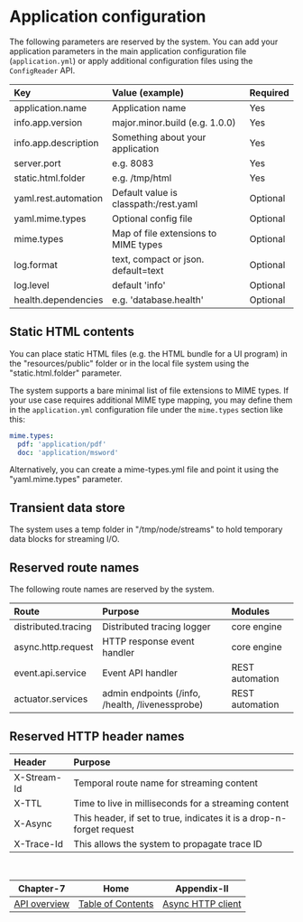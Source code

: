 # Application configuration

The following parameters are reserved by the system. You can add your application parameters
in the main application configuration file (`application.yml`) or apply additional configuration
files using the `ConfigReader` API.

| Key                  | Value (example)                       | Required |
|:---------------------|:--------------------------------------|:---------|
| application.name     | Application name                      | Yes      |
| info.app.version     | major.minor.build (e.g. 1.0.0)        | Yes      |
| info.app.description | Something about your application      | Yes      |
| server.port          | e.g. 8083                             | Yes      |
| static.html.folder   | e.g. /tmp/html                        | Yes      |
| yaml.rest.automation | Default value is classpath:/rest.yaml | Optional |
| yaml.mime.types      | Optional config file                  | Optional |
| mime.types           | Map of file extensions to MIME types  | Optional |
| log.format           | text, compact or json. default=text   | Optional |
| log.level            | default 'info'                        | Optional |
| health.dependencies  | e.g. 'database.health'                | Optional |

## Static HTML contents

You can place static HTML files (e.g. the HTML bundle for a UI program) in the "resources/public" folder or
in the local file system using the "static.html.folder" parameter.

The system supports a bare minimal list of file extensions to MIME types. If your use case requires additional
MIME type mapping, you may define them in the `application.yml` configuration file under the `mime.types`
section like this:

```yaml
mime.types:
  pdf: 'application/pdf'
  doc: 'application/msword'
```

Alternatively, you can create a mime-types.yml file and point it using the "yaml.mime.types" parameter.

## Transient data store

The system uses a temp folder in "/tmp/node/streams" to hold temporary data blocks for streaming I/O.

## Reserved route names

The following route names are reserved by the system.

| Route               | Purpose                                          | Modules         |
|:--------------------|:-------------------------------------------------|:----------------|
| distributed.tracing | Distributed tracing logger                       | core engine     |
| async.http.request  | HTTP response event handler                      | core engine     |
| event.api.service   | Event API handler                                | REST automation |
| actuator.services   | admin endpoints (/info, /health, /livenessprobe) | REST automation |

## Reserved HTTP header names

| Header                   | Purpose                                                              | 
|:-------------------------|:---------------------------------------------------------------------|
| X-Stream-Id              | Temporal route name for streaming content                            |
| X-TTL                    | Time to live in milliseconds for a streaming content                 |
| X-Async                  | This header, if set to true, indicates it is a drop-n-forget request |
| X-Trace-Id               | This allows the system to propagate trace ID                         |

<br/>

|          Chapter-7           |                   Home                    |             Appendix-II             |
|:----------------------------:|:-----------------------------------------:|:-----------------------------------:|
| [API overview](CHAPTER-7.md) | [Table of Contents](TABLE-OF-CONTENTS.md) | [Async HTTP client](APPENDIX-II.md) |

